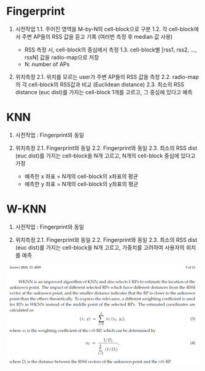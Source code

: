 # Fingerprint

1. 사전작업
  1.1. 주어진 영역을 M-by-N의 cell-block으로 구분
  1.2. 각 cell-block에서 주변 AP들의 RSS 값을 듣고 기록 (여러번 측정 후 median 값 사용)
    - RSS 측정 시, cell-block의 중심에서 측정
  1.3. cell-block별 [rss1, rss2, ..., rssN] 값을 radio-map으로 저장
    - N: number of APs

2. 위치측정
  2.1. 위치를 모르는 user가 주변 AP들의 RSS 값을 측정
  2.2. radio-map의 각 cell-block의 RSS값과 비교 (Euclidean distance)
  2.3. 최소의 RSS distance (euc dist)를 가지는 cell-block 1개를 고르고, 그 중심에 있다고 예측

# KNN

1. 사전작업 : Fingerprint와 동일

2. 위치측정
  2.1. Fingerprint와 동일
  2.2. Fingerprint와 동일
  2.3. 최소의 RSS dist (euc dist)를 가지는 cell-block을 N개 고르고, N개의 cell-block 중심에 있다고 가정
    - 예측한 x 좌표 = N개의 cell-block의 x좌표의 평균
	- 예측한 y 좌표 = N개의 cell-block의 y좌표의 평균
	
# W-KNN	

1. 사전작업 : Fingerprint와 동일

2. 위치측정
  2.1. Fingerprint와 동일
  2.2. Fingerprint와 동일
  2.3. 최소의 RSS dist (euc dist)를 가지는 cell-block을 N개 고르고, 가중치를 고려하여 사용자의 위치를 예측
  
![WKNN-algo](./WKNN.png)
